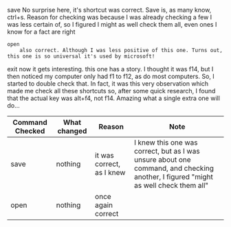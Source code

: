 save
	No surprise here, it's shortcut was correct. Save is, as many know, ctrl+s. Reason for checking was because I was already checking a few I was less certain of, so I figured I might as well check them all, even ones I know for a fact are right
	
	open
		also correct. Although I was less positive of this one. Turns out, this one is so universal it's used by microsoft!
		
exit
	now it gets interesting. this one has a story. I thought it was f14, but I then noticed my computer only had f1 to f12, as do most computers. So, I started to double check that. In fact, it was this very observation which made me check all these shortcuts
	so, after some quick research, I found that the actual key was alt+f4, not f14. Amazing what a single extra one will do...

|Command Checked|What changed|Reason| Note|
| ---    | ---   | ---     | --- |
| save | nothing | it was correct, as I knew |I knew this one was correct, but as I was unsure about one command, and checking another, I figured "might as well check them all"|
|open|nothing|once again correct|